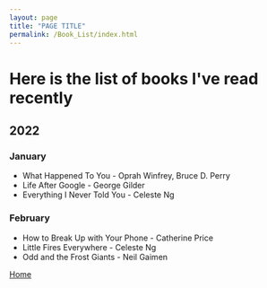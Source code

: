 ```yaml
---
layout: page
title: "PAGE TITLE"
permalink: /Book_List/index.html
---
```


# Here is the list of books I've read recently

## 2022
### January
 - What Happened To You - Oprah Winfrey, Bruce D. Perry
 - Life After Google - George Gilder
 - Everything I Never Told You - Celeste Ng
 
### February
 - How to Break Up with Your Phone - Catherine Price
 - Little Fires Everywhere - Celeste Ng
 - Odd and the Frost Giants -  Neil Gaimen
 
[Home](clevertrevor.me)

